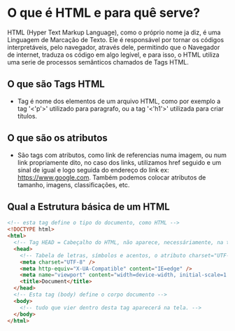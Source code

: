 # O que é HTML e para quê serve?

<p> HTML (Hyper Text Markup Language), como o próprio nome ja diz, é uma Linguagem de Marcação de Texto. Ele é responsável por tornar os códigos interpretáveis, pelo navegador, através dele, permitindo que o Navegador de internet, traduza os código em algo legível, e para isso, o HTML utiliza uma serie de processos semânticos chamados de Tags HTML.</p>

## O que são Tags HTML

- Tag é nome dos elementos de um arquivo HTML, como por exemplo a tag '<'p'>' utilizado para paragrafo, ou a tag '<'h1'>' utilizada para criar títulos.

## O que são os atributos

- São tags com atributos, como link de referencias numa imagem, ou num link propriamente dito, no caso dos links, utilizamos href seguido e um sinal de igual e logo seguida do endereço do link ex: https://www.google.com. Também podemos colocar atributos de tamanho, imagens, classificações, etc.

## Qual a Estrutura básica de um HTML

```html
<!-- esta tag define o tipo do documento, como HTML -->
<!DOCTYPE html>
<html>
  <!-- Tag HEAD = Cabeçalho do HTML, não aparece, necessáriamente, na tela -->
  <head>
    <!-- Tabela de letras, símbolos e acentos, o atributo charset="UTF-8" permite que coloquemos, no corpo do site, símbolos nos textos como acentos, etc. -->
    <meta charset="UTF-8" />
    <meta http-equiv="X-UA-Compatible" content="IE=edge" />
    <meta name="viewport" content="width=device-width, initial-scale=1.0" />
    <title>Document</title>
  </head>
  <!-- Esta tag (body) define o corpo documento -->
  <body>
    <!-- tudo que vier dentro desta tag aparecerá na tela. -->
  </body>
</html>
```
